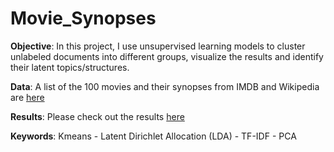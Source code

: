 # Movie_Synopses

**Objective**: In this project, I use unsupervised learning models to cluster unlabeled documents into different groups, visualize the results and identify their latent topics/structures.

**Data**:
A list of the 100 movies and their synopses from IMDB and Wikipedia are [here](https://github.com/yanxiali/Movie_Synopses/tree/master/input)

**Results**:
Please check out the results [here](https://github.com/yanxiali/Movie_Synopses/blob/master/Movie-Synopses.ipynb)

**Keywords**:
Kmeans - Latent Dirichlet Allocation (LDA) - TF-IDF - PCA
